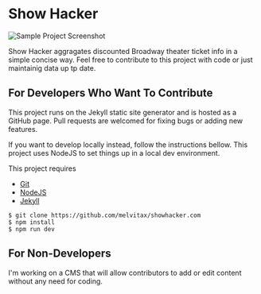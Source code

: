 # Show Hacker

![Sample Project Screenshot](https://raw.githubusercontent.com/melvitax/showhacker.com/master/_Screenshot.jpg "Sample Project Screenshot")

Show Hacker aggragates discounted Broadway theater ticket info in a simple concise way. Feel free to contribute to this project with code or just maintainig data up tp date.

## For Developers Who Want To Contribute

This project runs on the Jekyll static site generator and is hosted as a GitHub page. Pull requests are welcomed for fixing bugs or adding new features.

If you want to develop locally instead, follow the instructions bellow. This project uses NodeJS to set things up in a local dev environment.

This project requires  
- [Git](https://git-scm.com)  
- [NodeJS](https://nodejs.org)  
- [Jekyll](https://jekyllrb.com)

```
$ git clone https://github.com/melvitax/showhacker.com
$ npm install
$ npm run dev
```

## For Non-Developers

I'm working on a CMS that will allow contributors to add or edit content without any need for coding.
